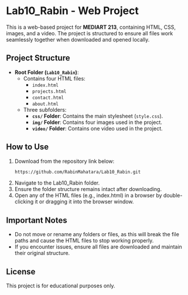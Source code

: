 # Lab10_Rabin - Web Project

This is a web-based project for **MEDIART 213**, containing HTML, CSS, images, and a video. The project is structured to ensure all files work seamlessly together when downloaded and opened locally.

## Project Structure

- **Root Folder (`Lab10_Rabin`)**:
  - Contains four HTML files:
    - `index.html`
    - `projects.html`
    - `contact.html`
    - `about.html`
  - Three subfolders:
    - **`css/` Folder**: Contains the main stylesheet (`style.css`).
    - **`img/` Folder**: Contains four images used in the project.
    - **`video/` Folder**: Contains one video used in the project.

## How to Use

1. Download from the repository link below:
   ```bash
   https://github.com/RabinMahatara/Lab10_Rabin.git
2. Navigate to the Lab10_Rabin folder.
3. Ensure the folder structure remains intact after downloading.
4. Open any of the HTML files (e.g., index.html) in a browser by double-clicking it or dragging it into the browser window.

   
## Important Notes

- Do not move or rename any folders or files, as this will break the file paths and cause the HTML files to stop working properly.
- If you encounter issues, ensure all files are downloaded and maintain their original structure.


## License
This project is for educational purposes only.
